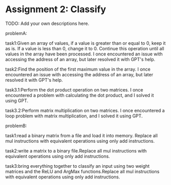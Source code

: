 # Assignment 2: Classify

TODO: Add your own descriptions here.

problemA:

task1:Given an array of values, if a value is greater than or equal to 0, keep it as is. If a value is less than 0, change it to 0. Continue this operation until all values in the array have been processed. I once encountered an issue with accessing the address of an array, but later resolved it with GPT's help.

task2:Find the position of the first maximum value in the array. I once encountered an issue with accessing the address of an array, but later resolved it with GPT's help.

task3.1:Perform the dot product operation on two matrices. I once encountered a problem with calculating the dot product, and I solved it using GPT.

task3.2:Perform matrix multiplication on two matrices. I once encountered a loop problem with matrix multiplication, and I solved it using GPT.

problemB:

task1:read a binary matrix from a file and load it into memory. Replace all mul instructions with equivalent operations using only add instructions.

task2:write a matrix to a binary file.Replace all mul instructions with equivalent operations using only add instructions.

task3:bring everything together to classify an input using two weight matrices and the ReLU and ArgMax functions.Replace all mul instructions with equivalent operations using only add instructions.
